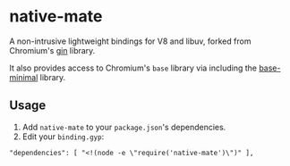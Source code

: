 # native-mate

A non-intrusive lightweight bindings for V8 and libuv, forked from Chromium's
[gin](https://code.google.com/p/chromium/codesearch#chromium/src/gin/README)
library.

It also provides access to Chromium's `base` library via including the
[base-minimal](https://github.com/zcbenz/base-minimal) library.

## Usage

1. Add `native-mate` to your `package.json`'s dependencies.
2. Edit your `binding.gyp`:
  ```gyp
  "dependencies": [ "<!(node -e \"require('native-mate')\")" ],
  ```
